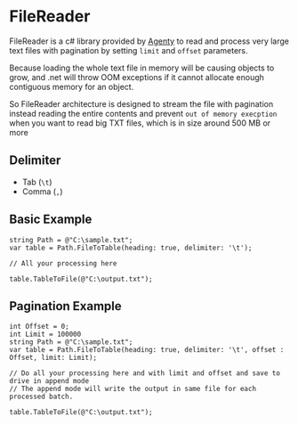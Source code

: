 # FileReader

FileReader is a c# library provided by [Agenty](https://www.agenty.com) to read and process very large text files with pagination by setting ``limit`` and ``offset`` parameters.

Because loading the whole text file in memory will be causing objects to grow, and .net will throw OOM exceptions if it cannot allocate enough contiguous memory for an object.

So FileReader architecture is designed to stream the file with pagination instead reading the entire contents and prevent ``out of memory execption`` when you want to read big TXT files, which is in size around 500 MB or more

## Delimiter
  - Tab (``\t``)
  - Comma (``,``)

## Basic Example 

```
string Path = @"C:\sample.txt";
var table = Path.FileToTable(heading: true, delimiter: '\t');

// All your processing here

table.TableToFile(@"C:\output.txt");
```

## Pagination Example 

```
int Offset = 0;
int Limit = 100000
string Path = @"C:\sample.txt";
var table = Path.FileToTable(heading: true, delimiter: '\t', offset : Offset, limit: Limit);

// Do all your processing here and with limit and offset and save to drive in append mode
// The append mode will write the output in same file for each processed batch.

table.TableToFile(@"C:\output.txt");
```
